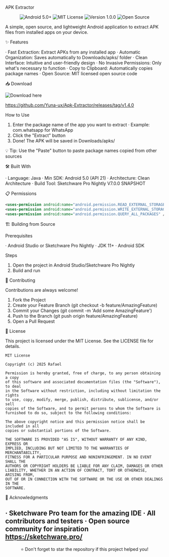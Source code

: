 APK Extractor

<p align="center">
  <img src="https://img.shields.io/badge/Android-5.0%2B-brightgreen" alt="Android 5.0+">
  <img src="https://img.shields.io/badge/License-MIT-blue" alt="MIT License">
  <img src="https://img.shields.io/badge/Version-1.0.0-orange" alt="Version 1.0.0">
  <img src="https://img.shields.io/badge/Open--Source-✓-success" alt="Open Source">
</p>

A simple, open source, and lightweight Android application to extract APK files from installed apps on your device.

✨ Features

· Fast Extraction: Extract APKs from any installed app
· Automatic Organization: Saves automatically to Downloads/apks/ folder
· Clean Interface: Intuitive and user-friendly design
· No Invasive Permissions: Only what's necessary to function
· Copy to Clipboard: Automatically copies package names
· Open Source: MIT licensed open source code

📥 Download

<img src="https://img.shields.io/badge/Download-APK-blue" alt="Download here">

https://github.com/Yuna-ux/Apk-Extractor/releases/tag/v1.4.0

How to Use

1. Enter the package name of the app you want to extract
   · Example: com.whatsapp for WhatsApp
2. Click the "Extract" button
3. Done! The APK will be saved in Downloads/apks/

💡 Tip: Use the "Paste" button to paste package names copied from other sources

🛠️ Built With

· Language: Java
· Min SDK: Android 5.0 (API 21)
· Architecture: Clean Architecture
· Build Tool: Sketchware Pro Nightly V7.0.0 SNAPSHOT

📋 Permissions

```xml
<uses-permission android:name="android.permission.READ_EXTERNAL_STORAGE" />
<uses-permission android:name="android.permission.WRITE_EXTERNAL_STORAGE" />
<uses-permission android:name="android.permission.QUERY_ALL_PACKAGES" />
```

🏗️ Building from Source

Prerequisites

· Android Studio or Sketchware Pro Nightly
· JDK 11+
· Android SDK

Steps

1. Open the project in Android Studio/Sketchware Pro Nightly
2. Build and run

🤝 Contributing

Contributions are always welcome!

1. Fork the Project
2. Create your Feature Branch (git checkout -b feature/AmazingFeature)
3. Commit your Changes (git commit -m 'Add some AmazingFeature')
4. Push to the Branch (git push origin feature/AmazingFeature)
5. Open a Pull Request

📝 License

This project is licensed under the MIT License. See the LICENSE file for details.

```
MIT License

Copyright (c) 2025 Rafael

Permission is hereby granted, free of charge, to any person obtaining a copy
of this software and associated documentation files (the "Software"), to deal
in the Software without restriction, including without limitation the rights
to use, copy, modify, merge, publish, distribute, sublicense, and/or sell
copies of the Software, and to permit persons to whom the Software is
furnished to do so, subject to the following conditions:

The above copyright notice and this permission notice shall be included in all
copies or substantial portions of the Software.

THE SOFTWARE IS PROVIDED "AS IS", WITHOUT WARRANTY OF ANY KIND, EXPRESS OR
IMPLIED, INCLUDING BUT NOT LIMITED TO THE WARRANTIES OF MERCHANTABILITY,
FITNESS FOR A PARTICULAR PURPOSE AND NONINFRINGEMENT. IN NO EVENT SHALL THE
AUTHORS OR COPYRIGHT HOLDERS BE LIABLE FOR ANY CLAIM, DAMAGES OR OTHER
LIABILITY, WHETHER IN AN ACTION OF CONTRACT, TORT OR OTHERWISE, ARISING FROM,
OUT OF OR IN CONNECTION WITH THE SOFTWARE OR THE USE OR OTHER DEALINGS IN THE
SOFTWARE.
```

🙏 Acknowledgments

· Sketchware Pro team for the amazing IDE
· All contributors and testers
· Open source community for inspiration
    https://sketchware.pro/
---

<p align="center">
⭐ Don't forget to star the repository if this project helped you!
</p>
